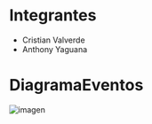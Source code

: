 # Integrantes
- Cristian Valverde
- Anthony Yaguana

# DiagramaEventos

![imagen](https://github.com/user-attachments/assets/b573462c-7e72-4d58-b199-374a23410b8e)
